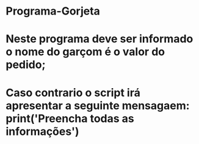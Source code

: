 # Programa-Gorjeta

# Neste programa deve ser informado o nome do garçom é o valor do pedido;
# Caso contrario o script irá apresentar a seguinte mensagaem: print('Preencha todas as informações')
